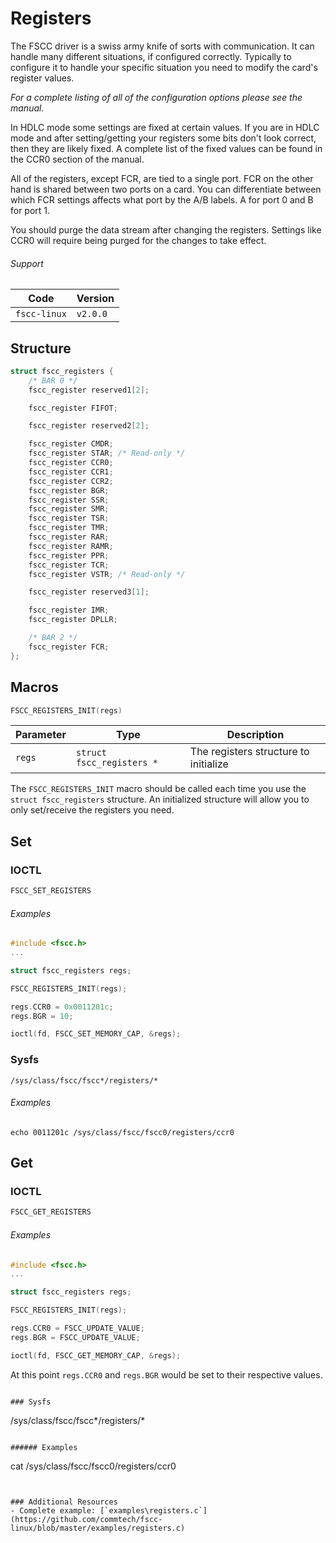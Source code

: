 # Registers

The FSCC driver is a swiss army knife of sorts with communication. It can
handle many different situations, if configured correctly. Typically to
configure it to handle your specific situation you need to modify the card's
register values.

_For a complete listing of all of the configuration options please see the 
manual._

In HDLC mode some settings are fixed at certain values. If you are in
HDLC mode and after setting/getting your registers some bits don't look correct,
then they are likely fixed. A complete list of the fixed values can be found in 
the CCR0 section of the manual.

All of the registers, except FCR, are tied to a single port. FCR on the other hand 
is shared between two ports on a card. You can differentiate between which FCR 
settings affects what port by the A/B labels. A for port 0 and B for port 1.

You should purge the data stream after changing the registers.
Settings like CCR0 will require being purged for the changes to take 
effect.

###### Support
| Code         | Version
| ------------ | --------
| `fscc-linux` | `v2.0.0` 


## Structure
```c
struct fscc_registers {
    /* BAR 0 */
    fscc_register reserved1[2];

    fscc_register FIFOT;

    fscc_register reserved2[2];

    fscc_register CMDR;
    fscc_register STAR; /* Read-only */
    fscc_register CCR0;
    fscc_register CCR1;
    fscc_register CCR2;
    fscc_register BGR;
    fscc_register SSR;
    fscc_register SMR;
    fscc_register TSR;
    fscc_register TMR;
    fscc_register RAR;
    fscc_register RAMR;
    fscc_register PPR;
    fscc_register TCR;
    fscc_register VSTR; /* Read-only */

    fscc_register reserved3[1];

    fscc_register IMR;
    fscc_register DPLLR;

    /* BAR 2 */
    fscc_register FCR;
};
```


## Macros
```c
FSCC_REGISTERS_INIT(regs)
```

| Parameter | Type                      | Description
| --------- | ------------------------- | -----------------------
| `regs`    | `struct fscc_registers *` | The registers structure to initialize

The `FSCC_REGISTERS_INIT` macro should be called each time you use the 
`struct fscc_registers` structure. An initialized structure will allow you to 
only set/receive the registers you need.


## Set
### IOCTL
```c
FSCC_SET_REGISTERS
```

###### Examples
```c
#include <fscc.h>
...

struct fscc_registers regs;

FSCC_REGISTERS_INIT(regs);

regs.CCR0 = 0x0011201c;
regs.BGR = 10;

ioctl(fd, FSCC_SET_MEMORY_CAP, &regs);
```

### Sysfs
```
/sys/class/fscc/fscc*/registers/*
```

###### Examples
```
echo 0011201c /sys/class/fscc/fscc0/registers/ccr0
```


## Get
### IOCTL
```c
FSCC_GET_REGISTERS
```

###### Examples
```c
#include <fscc.h>
...

struct fscc_registers regs;

FSCC_REGISTERS_INIT(regs);

regs.CCR0 = FSCC_UPDATE_VALUE;
regs.BGR = FSCC_UPDATE_VALUE;

ioctl(fd, FSCC_GET_MEMORY_CAP, &regs);
```

At this point `regs.CCR0` and `regs.BGR` would be set to their respective
values.
```

### Sysfs
```
/sys/class/fscc/fscc*/registers/*
```

###### Examples
```
cat /sys/class/fscc/fscc0/registers/ccr0
```


### Additional Resources
- Complete example: [`examples\registers.c`](https://github.com/commtech/fscc-linux/blob/master/examples/registers.c)
